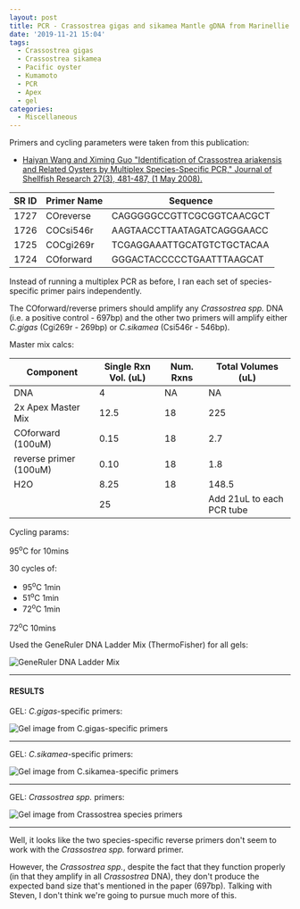 ```yaml
---
layout: post
title: PCR - Crassostrea gigas and sikamea Mantle gDNA from Marinellie Shellfish Company - No Multiplex
date: '2019-11-21 15:04'
tags:
  - Crassostrea gigas
  - Crassostrea sikamea
  - Pacific oyster
  - Kumamoto
  - PCR
  - Apex
  - gel
categories:
  - Miscellaneous
---
```


Primers and cycling parameters were taken from this publication:

- [Haiyan Wang and Ximing Guo "Identification of Crassostrea ariakensis and Related Oysters by Multiplex Species-Specific PCR," Journal of Shellfish Research 27(3), 481-487, (1 May 2008).](https://www.researchgate.net/profile/Ximing_Guo/publication/259643859_Identification_of_Crassostrea_ariakensis_and_related_oysters_by_multiplex_species-specific_PCR/links/55c79eb708aeb9756746e35e/Identification-of-Crassostrea-ariakensis-and-related-oysters-by-multiplex-species-specific-PCR.pdf)

| SR ID | Primer Name | Sequence                   |
|-------|-------------|----------------------------|
| 1727  | COreverse   | CAGGGGGCCGTTCGCGGTCAACGCT  |
| 1726  | COCsi546r   | AAGTAACCTTAATAGATCAGGGAACC |
| 1725  | COCgi269r   | TCGAGGAAATTGCATGTCTGCTACAA |
| 1724  | COforward   | GGGACTACCCCCTGAATTTAAGCAT  |

Instead of running a multiplex PCR as before, I ran each set of species-specific primer pairs independently.

The COforward/reverse primers should amplify any _Crassostrea spp._ DNA (i.e. a positive control - 697bp) and the other two primers will amplify either _C.gigas_ (Cgi269r - 269bp) or _C.sikamea_ (Csi546r - 546bp).

Master mix calcs:

| Component              | Single Rxn Vol. (uL) | Num. Rxns | Total Volumes (uL)        |
|------------------------|----------------------|-----------|---------------------------|
| DNA                    | 4                    | NA        | NA                        |
| 2x Apex Master Mix | 12.5                 | 18        | 225                       |
| COforward (100uM)              | 0.15                 | 18        | 2.7                       |
| reverse primer (100uM)           | 0.10                 | 18        | 1.8                       |
| H2O                    | 8.25                    | 18        | 148.5                       |
|                        | 25                   |           | Add 21uL to each PCR tube |


Cycling params:

95<sup>o</sup>C for 10mins

30 cycles of:

- 95<sup>o</sup>C 1min
- 51<sup>o</sup>C 1min
- 72<sup>o</sup>C 1min

72<sup>o</sup>C 10mins


Used the GeneRuler DNA Ladder Mix (ThermoFisher) for all gels:

![GeneRuler DNA Ladder Mix](https://github.com/RobertsLab/resources/blob/master/protocols/Commercial_Protocols/ThermoFisher_OgeneRuler_DNA_Ladder_Mix_F100439.jpg?raw=true)

---

#### RESULTS

GEL: _C.gigas_-specific primers:

![Gel image from C.gigas-specific primers](https://github.com/RobertsLab/sams-notebook/blob/master/images/20191121_gel_Cgigas_primers.jpg?raw=true)

---

GEL: _C.sikamea_-specific primers:

![Gel image from C.sikamea-specific primers](https://github.com/RobertsLab/sams-notebook/blob/master/images/20191121_gel_Csikamea_primers.jpg?raw=true)

---

GEL: _Crassostrea spp._ primers:

![Gel image from Crassostrea species primers](https://github.com/RobertsLab/sams-notebook/blob/master/images/20191121_gel_Crassostrea.sp_primers.jpg?raw=true)

---

Well, it looks like the two species-specific reverse primers don't seem to work with the _Crassostrea spp._ forward primer.

However, the _Crassostrea spp._, despite the fact that they function properly (in that they amplify in all _Crassostrea_ DNA), they don't produce the expected band size that's mentioned in the paper (697bp). Talking with Steven, I don't think we're going to pursue much more of this.
